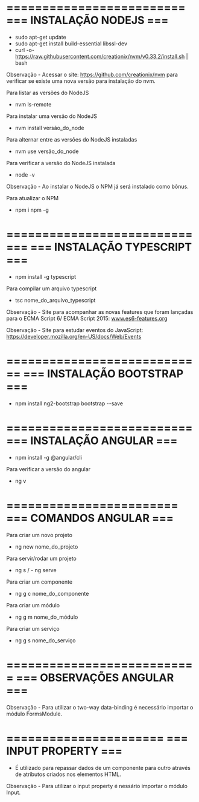 =========================
=== INSTALAÇÃO NODEJS ===
=========================

- sudo apt-get update
- sudo apt-get install build-essential libssl-dev
- curl -o- https://raw.githubusercontent.com/creationix/nvm/v0.33.2/install.sh | bash

Observação - Acessar o site: https://github.com/creationix/nvm para verificar se existe uma nova versão para instalação do nvm.

Para listar as versões do NodeJS
- nvm ls-remote

Para instalar uma versão do NodeJS
- nvm install versão_do_node

Para alternar entre as versões do NodeJS instaladas
- nvm use versão_do_node

Para verificar a versão do NodeJS instalada
- node -v

Observação - Ao instalar o NodeJS o NPM já será instalado como bônus.

Para atualizar o NPM
- npm i npm -g

=============================
=== INSTALAÇÃO TYPESCRIPT ===
=============================

- npm install -g typescript

Para compilar um arquivo typescript
- tsc nome_do_arquivo_typescript

Observação - Site para acompanhar as novas features que foram lançadas para o ECMA Script 6/ ECMA Script 2015: www.es6-features.org

Observação - Site para estudar eventos do JavaScript: https://developer.mozilla.org/en-US/docs/Web/Events

============================
=== INSTALAÇÃO BOOTSTRAP ===
============================

- npm install ng2-bootstrap bootstrap --save

==========================
=== INSTALAÇÃO ANGULAR ===
==========================

- npm install -g @angular/cli

Para verificar a versão do angular
- ng v

========================
=== COMANDOS ANGULAR ===
========================

Para criar um novo projeto
- ng new nome_do_projeto

Para servir/rodar um projeto
- ng s / - ng serve

Para criar um componente
- ng g c nome_do_componente

Para criar um módulo
- ng g m nome_do_módulo

Para criar um serviço
- ng g s nome_do_serviço

===========================
=== OBSERVAÇÕES ANGULAR ===
===========================

Observação - Para utilizar o two-way data-binding é necessário importar o módulo FormsModule.

======================
=== INPUT PROPERTY ===
======================

- É utilizado para repassar dados de um componente para outro através de atributos criados nos elementos HTML.

Observação - Para utilizar o input property é nessário importar o módulo Input.